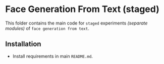 # Face Generation From Text (staged)

This folder contains the main code for `staged` experiments _(separate modules)_ of `face generation from text`.

## Installation

-   Install requirements in main `README.md`.
